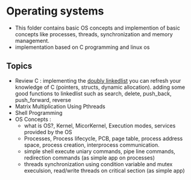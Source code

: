 # Operating systems
- This folder contains basic OS concepts and implemention of basic concepts like processes, threads, synchronization and memory management.
- implementation based on C programming and linux os

## Topics
- Review C : implementing the [doubly linkedlist](https://github.com/HUMANIAM/OS_DB_NW/blob/master/OS/review_c/linked_list.c) you can refresh your knowledge of C (pointers, structs, dynamic allocation). adding some good functions to linkedlist such as search, delete, push_back, push_forward, reverse
- Matrix Multiplication Using Pthreads
- Shell Programming
- OS Concepts : 
	- what is OS?, Kernel, MicorKernel, Execution modes, services provided by the OS
	- Processes, Process lifecycle, PCB, page table, process address space, process creation, interprocess communication.
	- simple shell execute uniary commands, pipe line commands, redirection commands (as simple app on processes)
	- threads synchronization using condition variable and mutex execulsion, read/write threads on critical section (as simple app)
